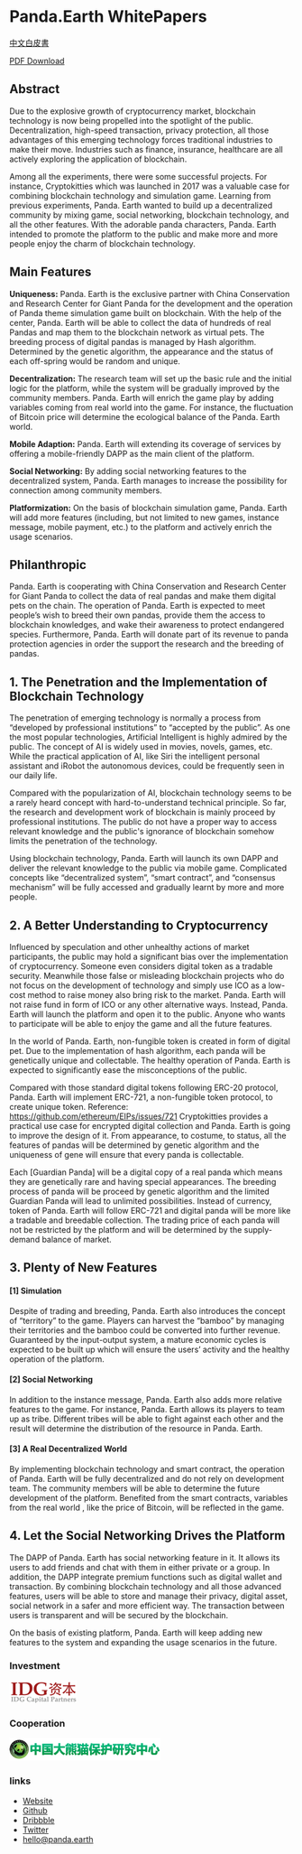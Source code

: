 # Panda.Earth WhitePapers
[中文白皮書](Whitepaper-CN.md)

[PDF Download](https://raw.githubusercontent.com/PandaEarth/Whitepapers/master/PandaEarth_Whitepaper.pdf)



## Abstract

Due to the explosive growth of cryptocurrency market, blockchain technology is now being propelled into the spotlight of the public. Decentralization, high-speed transaction, privacy protection, all those advantages of this emerging technology forces traditional industries to make their move. Industries such as finance, insurance, healthcare are all actively exploring the application of blockchain.

Among all the experiments, there were some successful projects. For instance, Cryptokitties which was launched in 2017 was a valuable case for combining blockchain technology and simulation game. Learning from previous experiments, Panda. Earth wanted to build up a decentralized community by mixing game, social networking, blockchain technology, and all the other features. With the adorable panda characters, Panda. Earth intended to promote the platform to the public and make more and more people enjoy the charm of blockchain technology. 



## Main Features

**Uniqueness:** Panda. Earth is the exclusive partner with China Conservation and Research Center for Giant Panda for the development and the operation of Panda theme simulation game built on blockchain. With the help of the center, Panda. Earth will be able to collect the data of hundreds of real Pandas and map them to the blockchain network as virtual pets. The breeding process of digital pandas is managed by Hash algorithm. Determined by the genetic algorithm, the appearance and the status of each off-spring would be random and unique.

**Decentralization:** The research team will set up the basic rule and the initial logic for the platform, while the system will be gradually improved by the community members. Panda. Earth will enrich the game play by adding variables coming from real world into the game. For instance, the fluctuation of Bitcoin price will determine the ecological balance of the Panda. Earth world.

**Mobile Adaption:** Panda. Earth will extending its coverage of services by offering a mobile-friendly DAPP as the main client of the platform. 

**Social Networking:** By adding social networking features to the decentralized system, Panda. Earth manages to increase the possibility for connection among community members.

**Platformization:** On the basis of blockchain simulation game, Panda. Earth will add more features (including, but not limited to new games, instance message, mobile payment, etc.) to the platform and actively enrich the usage scenarios. 



## Philanthropic

Panda. Earth is cooperating with China Conservation and Research Center for Giant Panda to collect the data of real pandas and make them digital pets on the chain. The operation of Panda. Earth is expected to meet people’s wish to breed their own pandas, provide them the access to blockchain knowledges, and wake their awareness to protect endangered species. Furthermore, Panda. Earth will donate part of its revenue to panda protection agencies in order the support the research and the breeding of pandas.



## 1. The Penetration and the Implementation of Blockchain Technology

The penetration of emerging technology is normally a process from “developed by professional institutions” to “accepted by the public”. As one the most popular technologies, Artificial Intelligent is highly admired by the public. The concept of AI is widely used in movies, novels, games, etc. While the practical application of AI, like Siri the intelligent personal assistant and iRobot the autonomous devices, could be frequently seen in our daily life.

Compared with the popularization of AI, blockchain technology seems to be a rarely heard concept with hard-to-understand technical principle. So far, the research and development work of blockchain is mainly proceed by professional institutions. The public do not have a proper way to access relevant knowledge and the public's ignorance of blockchain somehow limits the penetration of the technology.

Using blockchain technology, Panda. Earth will launch its own DAPP and deliver the relevant knowledge to the public via mobile game. Complicated concepts like “decentralized system”, “smart contract”, and “consensus mechanism” will be fully accessed and gradually learnt by more and more people.



## 2. A Better Understanding to Cryptocurrency

Influenced by speculation and other unhealthy actions of market participants, the public may hold a significant bias over the implementation of cryptocurrency. Someone even considers digital token as a tradable security. Meanwhile those false or misleading blockchain projects who do not focus on the development of technology and simply use ICO as a low-cost method to raise money also bring risk to the market. Panda. Earth will not raise fund in form of ICO or any other alternative ways. Instead, Panda. Earth will launch the platform and open it to the public. Anyone who wants to participate will be able to enjoy the game and all the future features.

In the world of Panda. Earth, non-fungible token is created in form of digital pet. Due to the implementation of hash algorithm, each panda will be genetically unique and collectable. The healthy operation of Panda. Earth is expected to significantly ease the misconceptions of the public.

Compared with those standard digital tokens following ERC-20 protocol, Panda. Earth will implement ERC-721, a non-fungible token protocol, to create unique token. Reference: https://github.com/ethereum/EIPs/issues/721 Cryptokitties provides a practical use case for encrypted digital collection and Panda. Earth is going to improve the design of it. From appearance, to costume, to status, all the features of pandas will be determined by genetic algorithm and the uniqueness of gene will ensure that every panda is collectable.

Each [Guardian Panda] will be a digital copy of a real panda which means they are genetically rare and having special appearances. The breeding process of panda will be proceed by genetic algorithm and the limited Guardian Panda will lead to unlimited possibilities. Instead of currency, token of Panda. Earth will follow ERC-721 and digital panda will be more like a tradable and breedable collection. The trading price of each panda will not be restricted by the platform and will be determined by the supply-demand balance of market.



## 3. Plenty of New Features

#### [1] Simulation

Despite of trading and breeding, Panda. Earth also introduces the concept of “territory” to the game. Players can harvest the “bamboo” by managing their territories and the bamboo could be converted into further revenue. Guaranteed by the input-output system, a mature economic cycles is expected to be built up which will ensure the users’ activity and the healthy operation of the platform.



#### [2] Social Networking

In addition to the instance message, Panda. Earth also adds more relative features to the game. For instance, Panda. Earth allows its players to team up as tribe. Different tribes will be able to fight against each other and the result will determine the distribution of the resource in Panda. Earth. 



#### [3] A Real Decentralized World

By implementing blockchain technology and smart contract, the operation of Panda. Earth will be fully decentralized and do not rely on development team. The community members will be able to determine the future development of the platform. Benefited from the smart contracts, variables from the real world , like the price of Bitcoin, will be reflected in the game.



## 4. Let the Social Networking Drives the Platform

The DAPP of Panda. Earth has social networking feature in it. It allows its users to add friends and chat with them in either private or a group. In addition, the DAPP integrate premium functions such as digital wallet and transaction. By combining blockchain technology and all those advanced features, users will be able to store and manage their privacy, digital asset, social network in a safer and more efficient way. The transaction between users is transparent and will be secured by the blockchain.

On the basis of existing platform, Panda. Earth will keep adding new features to the system and expanding the usage scenarios in the future.



### Investment

![IDG](https://raw.githubusercontent.com/PandaEarth/Whitepapers/master/resources/investor.png)



### Cooperation

![中國大熊貓保護研究中心](https://raw.githubusercontent.com/PandaEarth/Whitepapers/master/resources/cooperation.png)



### links

- [Website](https://panda.earth)
- [Github](https://github.com/pandaearth)
- [Dribbble](https://dribbble.com/pandaearth)
- [Twitter](https://twitter.com/panda__earth)
- <hello@panda.earth>
